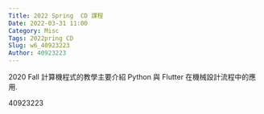 ```yaml
---
Title: 2022 Spring  CD 課程
Date: 2022-03-31 11:00
Category: Misc
Tags: 2022pring CD
Slug: w6_40923223
Author: 40923223
---
```


2020 Fall 計算機程式的教學主要介紹 Python 與 Flutter 在機械設計流程中的應用.

<!-- PELICAN_END_SUMMARY -->
40923223



